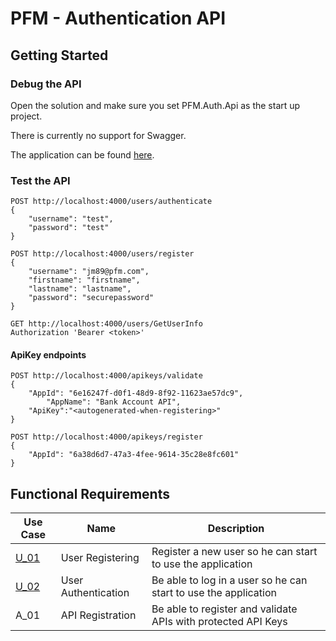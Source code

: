 # PFM - Authentication API

## Getting Started

### Debug the API

Open the solution and make sure you set PFM.Auth.Api as the start up project. 

There is currently no support for Swagger.

The application can be found [here](http://localhost/#/events?filter=Application%20%3D%20'PFM.Auth.Api').

### Test the API

```
POST http://localhost:4000/users/authenticate
{
	"username": "test",
	"password": "test"
}
```

```
POST http://localhost:4000/users/register
{
	"username": "jm89@pfm.com",
	"firstname": "firstname",
	"lastname": "lastname",
	"password": "securepassword"
}
```

```
GET http://localhost:4000/users/GetUserInfo
Authorization 'Bearer <token>'
```

#### ApiKey endpoints

```
POST http://localhost:4000/apikeys/validate
{
	"AppId": "6e16247f-d0f1-48d9-8f92-11623ae57dc9",
    	"AppName": "Bank Account API",
	"ApiKey":"<autogenerated-when-registering>"
}
```

```
POST http://localhost:4000/apikeys/register
{
	"AppId": "6a38d6d7-47a3-4fee-9614-35c28e8fc601"
}
```

## Functional Requirements

|Use Case| Name| Description|
|---|---|---|
|[U_01](https://github.com/JM89/personalfinancemanager/wiki/U_01---User-Registration)| User Registering|Register a new user so he can start to use the application|
|[U_02](https://github.com/JM89/personalfinancemanager/wiki/U_02---User-Authentication)| User Authentication|Be able to log in a user so he can start to use the application|
|A_01| API Registration | Be able to register and validate APIs  with protected API Keys |

